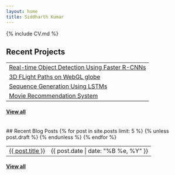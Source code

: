 ```yaml
---
layout: home
title: Siddharth Kumar
---
```


{% include CV.md %}

## <i class="fa fa-chevron-right"></i> Recent Projects

<table class="table table-hover">
	<tr>
	  <td><a href="https://github.com/sidkuma24/object-detection" target="_blank">Real-time Object Detection Using Faster R-CNNs</a></td>
	</tr>
	<tr>
	  <td><a href="https://github.com/sidkuma24/flight-paths" target="_blank">3D FLight Paths on WebGL globe</a></td>
	</tr>
	<tr>
	  <td><a href="https://github.com/sidkuma24/seq_gen" target="_blank">Sequence Generation Using LSTMs</a></td>
	</tr>
	<tr>
	  <td><a href="https://github.com/sidkuma24/movie-recommender" target="_blank">Movie Recommendation System</a></td>
	</tr>
</table>
<h4><a href="/projects">View all</a></h4>
<br>
## <i class="fa fa-chevron-right"></i> Recent Blog Posts

<table class="table table-hover">
  {% for post in site.posts limit: 5 %}
    {% unless post.draft %}
    <tr>
      <td><a href="{{ post.url }}">{{ post.title }}</a></td>
      <td class="col-md-3" style="text-align: right;">{{ post.date | date: "%B %e, %Y" }}</td>
    </tr>
    {% endunless %}
  {% endfor %}
</table>
<h4><a href="/blog">View all</a></h4>